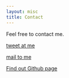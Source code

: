 ```yaml
---
layout: misc
title: Contact
---
```



Feel free to contact me.

[tweet at me](https://twitter.com/intent/tweet?text=My%question%about%Millennial%is:%&amp;via=paululele)

[mail to me](mailto:heesunpark26@gmail.com)

[Find out Github page](https://github.com/HeesunPark26)
